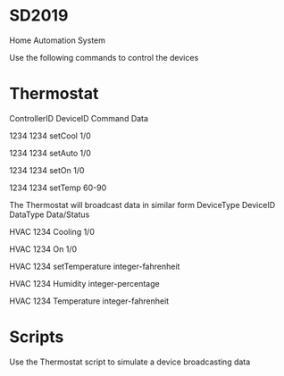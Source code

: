 # SD2019
Home Automation System

Use the following commands to control the devices

# Thermostat
ControllerID DeviceID Command Data

1234 1234 setCool 1/0

1234 1234 setAuto 1/0

1234 1234 setOn 1/0

1234 1234 setTemp 60-90



The Thermostat will broadcast data in similar form
DeviceType DeviceID DataType Data/Status

HVAC 1234 Cooling 1/0

HVAC 1234 On 1/0

HVAC 1234 setTemperature integer-fahrenheit

HVAC 1234 Humidity integer-percentage

HVAC 1234 Temperature integer-fahrenheit
  
# Scripts
Use the Thermostat script to simulate a device broadcasting data

